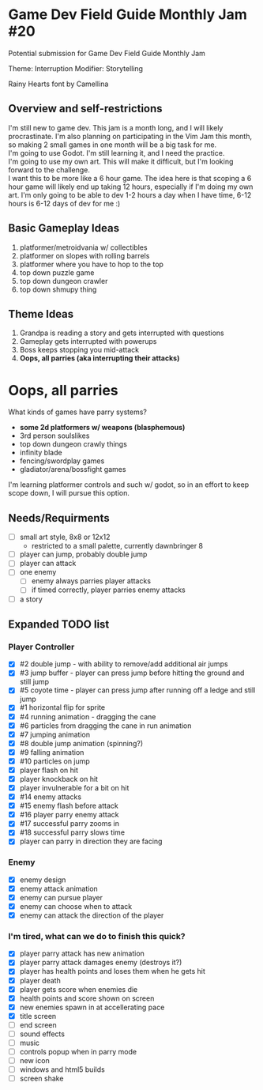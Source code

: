 # Game Dev Field Guide Monthly Jam #20

Potential submission for Game Dev Field Guide Monthly Jam

Theme: Interruption
Modifier: Storytelling

Rainy Hearts font by Camellina

## Overview and self-restrictions

I'm still new to game dev. This jam is a month long, and I will likely procrastinate. I'm also planning on participating in the Vim Jam this month, so making 2 small games in one month will be a big task for me.  
I'm going to use Godot. I'm still learning it, and I need the practice.  
I'm going to use my own art. This will make it difficult, but I'm looking forward to the challenge.  
I want this to be more like a 6 hour game.
The idea here is that scoping a 6 hour game will likely end up taking 12 hours, especially if I'm doing my own art.
I'm only going to be able to dev 1-2 hours a day when I have time, 6-12 hours is 6-12 days of dev for me :)

## Basic Gameplay Ideas

1. platformer/metroidvania w/ collectibles
2. platformer on slopes with rolling barrels
3. platformer where you have to hop to the top
4. top down puzzle game
5. top down dungeon crawler
6. top down shmupy thing

## Theme Ideas

1. Grandpa is reading a story and gets interrupted with questions
2. Gameplay gets interrupted with powerups
3. Boss keeps stopping you mid-attack
4. **Oops, all parries (aka interrupting their attacks)**

# Oops, all parries

What kinds of games have parry systems?

- **some 2d platformers w/ weapons (blasphemous)**
- 3rd person soulslikes
- top down dungeon crawly things
- infinity blade
- fencing/swordplay games
- gladiator/arena/bossfight games

I'm learning platformer controls and such w/ godot, so in an effort to keep scope down, I will pursue this option.

## Needs/Requirments

- [ ] small art style, 8x8 or 12x12
  - restricted to a small palette, currently dawnbringer 8
- [ ] player can jump, probably double jump
- [ ] player can attack
- [ ] one enemy
  - [ ] enemy always parries player attacks
  - [ ] if timed correctly, player parries enemy attacks
- [ ] a story

## Expanded TODO list

### Player Controller

- [x] #2 double jump - with ability to remove/add additional air jumps
- [x] #3 jump buffer - player can press jump before hitting the ground and still jump
- [x] #5 coyote time - player can press jump after running off a ledge and still jump
- [x] #1 horizontal flip for sprite
- [x] #4 running animation - dragging the cane
- [x] #6 particles from dragging the cane in run animation
- [x] #7 jumping animation
- [x] #8 double jump animation (spinning?)
- [x] #9 falling animation
- [x] #10 particles on jump
- [x] player flash on hit
- [x] player knockback on hit
- [x] player invulnerable for a bit on hit
- [x] #14 enemy attacks
- [x] #15 enemy flash before attack
- [x] #16 player parry enemy attack
- [x] #17 successful parry zooms in
- [x] #18 successful parry slows time
- [x] player can parry in direction they are facing

### Enemy

- [x] enemy design
- [x] enemy attack animation
- [x] enemy can pursue player
- [x] enemy can choose when to attack
- [x] enemy can attack the direction of the player

### I'm tired, what can we do to finish this quick?

- [x] player parry attack has new animation
- [x] player parry attack damages enemy (destroys it?)
- [x] player has health points and loses them when he gets hit
- [x] player death
- [x] player gets score when enemies die
- [x] health points and score shown on screen
- [x] new enemies spawn in at accellerating pace
- [x] title screen
- [ ] end screen
- [ ] sound effects
- [ ] music
- [ ] controls popup when in parry mode
- [ ] new icon
- [ ] windows and html5 builds
- [ ] screen shake
